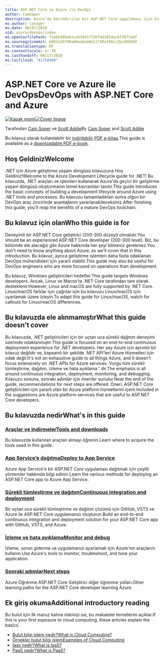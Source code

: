 ```yaml
---
title: ASP.NET Core ve Azure ile DevOps
author: CamSoper
description: Azure'da barındırılan bir ASP.NET Core uygulaması için bir DevOps işlem hattı oluşturmaya uçtan uca yönergeler sağlar. bir kılavuz.
ms.author: casoper
ms.date: 08/07/2018
uid: azure/devops/index
ms.openlocfilehash: f2eb2499a61ce639457f30f4d182dac6ff677a0f
ms.sourcegitcommit: 6d02e26748a09eabeb0e11740a398cc2bc90b098
ms.translationtype: MT
ms.contentlocale: tr-TR
ms.lasthandoff: 08/17/2018
ms.locfileid: "41754509"
---
```

# <a name="devops-with-aspnet-core-and-azure"></a><span data-ttu-id="711a6-103">ASP.NET Core ve Azure ile DevOps</span><span class="sxs-lookup"><span data-stu-id="711a6-103">DevOps with ASP.NET Core and Azure</span></span>

<span data-ttu-id="711a6-104">[![Kapak resmi](./media/cover-large.png)](https://aka.ms/devopsbook)</span><span class="sxs-lookup"><span data-stu-id="711a6-104">[![Cover Image](./media/cover-large.png)](https://aka.ms/devopsbook)</span></span>

<span data-ttu-id="711a6-105">Tarafından [Cam Soper](https://twitter.com/camsoper) ve [Scott Addie](https://twitter.com/scottaddie)</span><span class="sxs-lookup"><span data-stu-id="711a6-105">By [Cam Soper](https://twitter.com/camsoper) and [Scott Addie](https://twitter.com/scottaddie)</span></span>

<span data-ttu-id="711a6-106">Bu kılavuz olarak kullanılabilir bir [indirilebilir PDF e-kitap](https://aka.ms/devopsbook).</span><span class="sxs-lookup"><span data-stu-id="711a6-106">This guide is available as a [downloadable PDF e-book](https://aka.ms/devopsbook).</span></span>

## <a name="welcome"></a><span data-ttu-id="711a6-107">Hoş Geldiniz</span><span class="sxs-lookup"><span data-stu-id="711a6-107">Welcome</span></span> 

<span data-ttu-id="711a6-108">.NET için Azure geliştirme yaşam döngüsü kılavuzuna Hoş Geldiniz!</span><span class="sxs-lookup"><span data-stu-id="711a6-108">Welcome to the Azure Development Lifecycle guide for .NET!</span></span> <span data-ttu-id="711a6-109">Bu kılavuzda, .NET araçları ve işlemleri kullanarak Azure'da geçici bir geliştirme yaşam döngüsü oluşturmanın temel kavramları tanıtır.</span><span class="sxs-lookup"><span data-stu-id="711a6-109">This guide introduces the basic concepts of building a development lifecycle around Azure using .NET tools and processes.</span></span> <span data-ttu-id="711a6-110">Bu kılavuzu tamamladıktan sonra olgun bir DevOps araç zincirinde avantajlarını yararlanabileceksiniz.</span><span class="sxs-lookup"><span data-stu-id="711a6-110">After finishing this guide, you'll reap the benefits of a mature DevOps toolchain.</span></span>

## <a name="who-this-guide-is-for"></a><span data-ttu-id="711a6-111">Bu kılavuz için olan</span><span class="sxs-lookup"><span data-stu-id="711a6-111">Who this guide is for</span></span>

<span data-ttu-id="711a6-112">Deneyimli bir ASP.NET Core geliştirici (200-300 düzeyi) olmalıdır.</span><span class="sxs-lookup"><span data-stu-id="711a6-112">You should be an experienced ASP.NET Core developer (200-300 level).</span></span> <span data-ttu-id="711a6-113">Biz, bu bölümde ele alacağız gibi Azure hakkında her şeyi bilmeniz gerekmez.</span><span class="sxs-lookup"><span data-stu-id="711a6-113">You don't need to know anything about Azure, as we'll cover that in this introduction.</span></span> <span data-ttu-id="711a6-114">Bu kılavuz, ayrıca geliştirme işlemleri daha fazla odaklanan DevOps mühendisleri için yararlı olabilir.</span><span class="sxs-lookup"><span data-stu-id="711a6-114">This guide may also be useful for DevOps engineers who are more focused on operations than development.</span></span>

<span data-ttu-id="711a6-115">Bu kılavuz, Windows geliştiricileri hedefler.</span><span class="sxs-lookup"><span data-stu-id="711a6-115">This guide targets Windows developers.</span></span> <span data-ttu-id="711a6-116">Ancak, Linux ve Macos'ta .NET Core tarafından tam olarak desteklenir.</span><span class="sxs-lookup"><span data-stu-id="711a6-116">However, Linux and macOS are fully supported by .NET Core.</span></span> <span data-ttu-id="711a6-117">Linux/macOS farklar için çağrılar için bu kılavuzu Linux/macOS için uyarlamak üzere izleyin.</span><span class="sxs-lookup"><span data-stu-id="711a6-117">To adapt this guide for Linux/macOS, watch for callouts for Linux/macOS differences.</span></span>

## <a name="what-this-guide-doesnt-cover"></a><span data-ttu-id="711a6-118">Bu kılavuzda ele alınmamıştır</span><span class="sxs-lookup"><span data-stu-id="711a6-118">What this guide doesn't cover</span></span>

<span data-ttu-id="711a6-119">Bu kılavuzda, .NET geliştiricileri için bir uçtan uca sürekli dağıtım deneyimi üzerinde odaklanmıştır.</span><span class="sxs-lookup"><span data-stu-id="711a6-119">This guide is focused on an end-to-end continuous deployment experience for .NET developers.</span></span> <span data-ttu-id="711a6-120">Her şey Azure için ayrıntılı bir kılavuz değildir ve, kapsamlı bir şekilde .NET API'leri Azure Hizmetleri için odak değil.</span><span class="sxs-lookup"><span data-stu-id="711a6-120">It's not an exhaustive guide to all things Azure, and it doesn't focus extensively on .NET APIs for Azure services.</span></span> <span data-ttu-id="711a6-121">Vurgu tüm sürekli tümleştirme, dağıtım, izleme ve hata ayıklama ' dir.</span><span class="sxs-lookup"><span data-stu-id="711a6-121">The emphasis is all around continuous integration, deployment, monitoring, and debugging.</span></span> <span data-ttu-id="711a6-122">Kılavuzu sonuna, sonraki adımlar için öneriler sunulur.</span><span class="sxs-lookup"><span data-stu-id="711a6-122">Near the end of the guide, recommendations for next steps are offered.</span></span> <span data-ttu-id="711a6-123">Öneri, ASP.NET Core geliştiricileri için yararlı olan bir Azure platform hizmetlerini içerir.</span><span class="sxs-lookup"><span data-stu-id="711a6-123">Included in the suggestions are Azure platform services that are useful to ASP.NET Core developers.</span></span>

## <a name="whats-in-this-guide"></a><span data-ttu-id="711a6-124">Bu kılavuzda nedir</span><span class="sxs-lookup"><span data-stu-id="711a6-124">What's in this guide</span></span>

### <a name="tools-and-downloadsxrefazuredevopstools-and-downloads"></a>[<span data-ttu-id="711a6-125">Araçlar ve indirmeler</span><span class="sxs-lookup"><span data-stu-id="711a6-125">Tools and downloads</span></span>](xref:azure/devops/tools-and-downloads)

<span data-ttu-id="711a6-126">Bu kılavuzda kullanılan araçları almayı öğrenin.</span><span class="sxs-lookup"><span data-stu-id="711a6-126">Learn where to acquire the tools used in this guide.</span></span>

### <a name="deploy-to-app-servicexrefazuredevopsdeploy-to-app-service"></a>[<span data-ttu-id="711a6-127">App Service’e dağıtma</span><span class="sxs-lookup"><span data-stu-id="711a6-127">Deploy to App Service</span></span>](xref:azure/devops/deploy-to-app-service)

<span data-ttu-id="711a6-128">Azure App Service'e bir ASP.NET Core uygulaması dağıtmak için çeşitli yöntemler hakkında bilgi edinin.</span><span class="sxs-lookup"><span data-stu-id="711a6-128">Learn the various methods for deploying an ASP.NET Core app to Azure App Service.</span></span>

### <a name="continuous-integration-and-deploymentxrefazuredevopscicd"></a>[<span data-ttu-id="711a6-129">Sürekli tümleştirme ve dağıtım</span><span class="sxs-lookup"><span data-stu-id="711a6-129">Continuous integration and deployment</span></span>](xref:azure/devops/cicd)

<span data-ttu-id="711a6-130">Bir uçtan uca sürekli tümleştirme ve dağıtım çözümü için GitHub, VSTS ve Azure ile ASP.NET Core uygulamanızı oluşturun.</span><span class="sxs-lookup"><span data-stu-id="711a6-130">Build an end-to-end continuous integration and deployment solution for your ASP.NET Core app with GitHub, VSTS, and Azure.</span></span>

### <a name="monitor-and-debugxrefazuredevopsmonitor"></a>[<span data-ttu-id="711a6-131">İzleme ve hata ayıklama</span><span class="sxs-lookup"><span data-stu-id="711a6-131">Monitor and debug</span></span>](xref:azure/devops/monitor)

<span data-ttu-id="711a6-132">İzleme, sorun giderme ve uygulamanızı ayarlamak için Azure'nın araçlarını kullanın.</span><span class="sxs-lookup"><span data-stu-id="711a6-132">Use Azure's tools to monitor, troubleshoot, and tune your application.</span></span>

### <a name="next-stepsxrefazuredevopsnext-steps"></a>[<span data-ttu-id="711a6-133">Sonraki adımlar</span><span class="sxs-lookup"><span data-stu-id="711a6-133">Next steps</span></span>](xref:azure/devops/next-steps)

<span data-ttu-id="711a6-134">Azure Öğrenme ASP.NET Core Geliştirici diğer öğrenme yolları.</span><span class="sxs-lookup"><span data-stu-id="711a6-134">Other learning paths for the ASP.NET Core developer learning Azure.</span></span>

## <a name="additional-introductory-reading"></a><span data-ttu-id="711a6-135">Ek giriş okuma</span><span class="sxs-lookup"><span data-stu-id="711a6-135">Additional introductory reading</span></span>

<span data-ttu-id="711a6-136">Bu bulut için ilk maruz kalma riskinizi ise, bu makaleler temellerini açıklar.</span><span class="sxs-lookup"><span data-stu-id="711a6-136">If this is your first exposure to cloud computing, these articles explain the basics.</span></span>

* [<span data-ttu-id="711a6-137">Bulut bilgi işlem nedir?</span><span class="sxs-lookup"><span data-stu-id="711a6-137">What is Cloud Computing?</span></span>](https://azure.microsoft.com/overview/what-is-cloud-computing/)
* [<span data-ttu-id="711a6-138">Örnekler bulut bilgi işlem</span><span class="sxs-lookup"><span data-stu-id="711a6-138">Examples of Cloud Computing</span></span>](https://azure.microsoft.com/overview/examples-of-cloud-computing/)
* [<span data-ttu-id="711a6-139">Iaas nedir?</span><span class="sxs-lookup"><span data-stu-id="711a6-139">What is IaaS?</span></span>](https://azure.microsoft.com/overview/what-is-iaas/)
* [<span data-ttu-id="711a6-140">PaaS nedir?</span><span class="sxs-lookup"><span data-stu-id="711a6-140">What is PaaS?</span></span>](https://azure.microsoft.com/overview/what-is-paas/)
